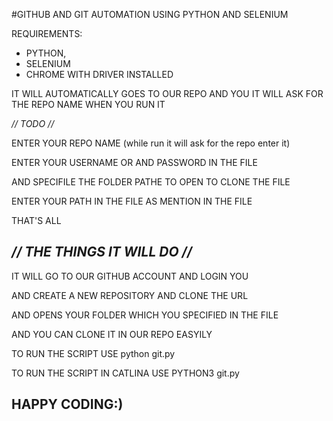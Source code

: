 
#GITHUB AND GIT AUTOMATION USING PYTHON AND SELENIUM


REQUIREMENTS:
  * PYTHON,
  * SELENIUM
  * CHROME WITH DRIVER INSTALLED
  
  
 IT WILL AUTOMATICALLY GOES TO OUR REPO AND YOU IT WILL ASK FOR THE REPO NAME WHEN YOU RUN IT 
 
 *// TODO //*
 
 ENTER YOUR REPO NAME (while run it will ask for the repo enter it)
 
 ENTER YOUR USERNAME OR AND PASSWORD IN THE FILE
 
 AND SPECIFILE THE FOLDER PATHE TO OPEN TO CLONE THE FILE
 
 ENTER YOUR PATH IN THE FILE AS MENTION IN THE FILE
 
 THAT'S ALL 
 
 
 
 ## *// THE THINGS IT WILL DO //*
 
 
 
  IT WILL GO TO OUR GITHUB ACCOUNT AND LOGIN YOU 
 
 AND CREATE A NEW REPOSITORY AND CLONE THE URL
 
 AND OPENS YOUR FOLDER WHICH YOU SPECIFIED IN THE FILE 
 
 AND YOU CAN CLONE IT IN OUR REPO EASYILY 
  
  
 TO RUN THE SCRIPT USE python git.py
 
 TO RUN THE SCRIPT IN CATLINA USE PYTHON3 git.py
 
 
 
##  HAPPY CODING:)
   
